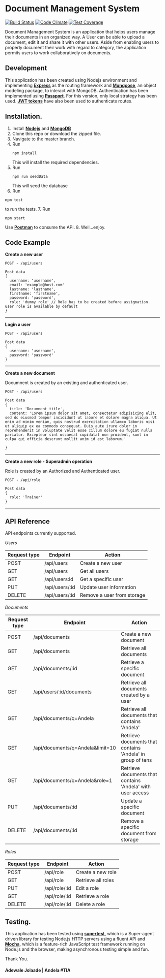 # Document Management System

[![Build Status](https://travis-ci.org/andela-jadewale/dms_api.svg?branch=develop)](https://travis-ci.org/andela-jadewale/dms_api)   [![Code Climate](https://codeclimate.com/github/andela-jadewale/dms_api/badges/gpa.svg)](https://codeclimate.com/github/andela-jadewale/dms_api)   [![Test Coverage](https://codeclimate.com/github/andela-jadewale/dms_api/badges/coverage.svg)](https://codeclimate.com/github/andela-jadewale/dms_api/coverage) 


Document Management System is an application that helps users manage their documents in an organized way. A User can be able to upload a document, edit it and share it with other users. Aside from enabling users to properly document their work with regard to category, the application permits users to work collaboratively on documents.

Development
-----------
This application has been created using Nodejs environment and implementing [**Express**](http://expressjs.com/) as the routing framework and [**Mongoose**](http://mongoosejs.com/), an object modeling package, to interact with MongoDB. Authentication has been implemented using [**Passport**](http://passportjs.org/). For this version, only local strategy has been used. [**JWT tokens**](https://jwt.io/) have also been used to authenticate routes.

Installation.
-------------
1. Install [**Nodejs**](www.nodejs.org) and [**MongoDB**](www.mongodb.org)
2. Clone this repo or download the zipped file.
3. Navigate to the master branch.
4. Run
    ```
    npm install

    ```
    This will install the required dependencies.
5. Run
    ```
    npm run seedData

    ```
    This will seed the database
6. Run
  ```
  npm test

  ```
  to run the tests.
7. Run
  ```
  npm start

  ```
  Use [**Postman**](https://www.getpostman.com/) to consume the API.
8. Well...enjoy.

## Code Example

**Create a new user**
```
POST - /api/users

Post data
{
  username: 'username',
  email: 'example@host.com'
  lastname: 'lastname',
  firstname: 'firstname',
  password: 'password',
  role: 'dummy role' // Role has to be created before assignation. user role is available by default
}
```

**********

**Login a user**
```
POST - /api/users

Post data
{
  username: 'username',
  password: 'password'
}
```

**********

**Create a new document**

Documnent is created by an existing and authenticated user.

```
POST - /api/users

Post data
{
  title: 'Documnent title',
  content: 'Lorem ipsum dolor sit amet, consectetur adipisicing elit, sed do eiusmod tempor incididunt ut labore et dolore magna aliqua. Ut  enim ad minim veniam, quis nostrud exercitation ullamco laboris nisi ut aliquip ex ea commodo consequat. Duis aute irure dolor in reprehenderit in voluptate velit esse cillum dolore eu fugiat nulla pariatur. Excepteur sint occaecat cupidatat non proident, sunt in culpa qui officia deserunt mollit anim id est laborum.'

}
```

***********

**Create a new role - Superadmin operation**

Role is created by an Authorized and Authenticated user.

```
POST - /api/role

Post data
{
  role: 'Trainer'
}
```

**********

## API Reference

API endpoints currently supported.

_*Users*_

Request type | Endpoint | Action 
------------ | -------- | ------
POST | /api/users | Create a new user
GET | /api/users | Get all users
GET | /api/users:id | Get a specific user
PUT | /api/users/:id | Update user information
DELETE | /api/users/:id | Remove a user from storage

_*Documents*_

Request type | Endpoint | Action 
------------ | -------- | ------ 
POST | /api/documents | Create a new document
GET | /api/documents | Retrieve all documents 
GET | /api/documents/:id | Retrieve a specific document
GET | /api/users/:id/documents | Retrieve all documents created by a user
GET | /api/documents/q=Andela | Retrieve all documents that contains 'Andela'
GET | /api/documents/q=Andela&limit=10 | Retrieve documents that contains 'Andela' in group of tens 
GET | /api/documents/q=Andela&role=1 | Retrieve documents that contains 'Andela' with user access
PUT | /api/documents/:id | Update a specific document
DELETE | /api/documents/:id | Remove a specific document from storage


_*Roles*_

Request type | Endpoint | Action 
------------ | -------- | ------ 
POST | /api/role | Create a new role 
GET | /api/role | Retrieve all roles 
PUT | /api/role/:id | Edit a role
GET | /api/role/:id | Retrieve a role
DELETE | /api/role/:id | Delete a role


Testing.
--------
This application has been tested using [**supertest**](https://www.npmjs.com/package/supertest), which is a Super-agent driven library for testing Node.js HTTP servers using a fluent API and [**Mocha**](https://mochajs.org), which is a feature-rich JavaScript test framework running on Node.js and the browser, making asynchronous testing simple and fun.

Thank You.

#### Adewale Jolaade | Andela #TIA
 